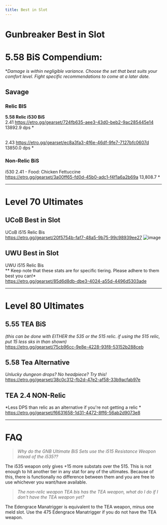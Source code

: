 ```yaml
---
title: Best in Slot
---
```

# Gunbreaker Best in Slot


# 5.58 BiS Compendium: 
**Damage is within negligible variance. Choose the set that best suits your comfort level. Fight specific recommendations to come at a later date.*

## Savage


### Relic BIS

**5.58 Relic i530 BiS**
<br>2.41 <https://etro.gg/gearset/724fb635-aee3-43d0-beb2-9ac285445e14> 13892.9 dps * 

<br>2.43 <https://etro.gg/gearset/ec8a3fa3-4f6e-46df-9fe7-7127bfc0607d> 13850.0 dps *


### Non-Relic BiS
i530 2.41 - Food: Chicken Fettuccine
<br><https://etro.gg/gearset/3a00ff65-fd0d-45b0-adc1-f4f1a6a2b69a> 13,808.7 *

--- 

# Level 70 Ultimates

## UCoB Best in Slot
UCoB i515 Relic Bis
<br><https://etro.gg/gearset/20f5754b-faf7-48a5-9b75-99c98939ee27>
![image](https://i.imgur.com/opcbpMJ.png)

## UWU Best in Slot

UWU i515 Relic Bis
<br>** Keep note that these stats are for specific tiering. Please adhere to them best you can!*
<br><https://etro.gg/gearset/85d6d8db-dbe3-4024-a55d-4496d5303ade>

--- 

# Level 80 Ultimates

## 5.55 TEA BiS
*(this can be done with EITHER the 535 or the 515 relic. if using the 515 relic, put 15 less sks in than shown)*
<br><https://etro.gg/gearset/75cb96cc-9e8e-4228-93f8-53152b288ceb>



## 5.58 Tea Alternative
*Unlucky dungeon drops? No headpiece? Try this!*
<BR><https://etro.gg/gearset/38c0c312-fb2d-47e2-af58-33b9acfab97e>



## TEA 2.4 NON-Relic
*Less DPS than relic as an alternative if you're not getting a relic *
<br><https://etro.gg/gearset/f6631658-1d31-4472-8ff6-56ab2d9073e8>

---

# FAQ

> *Why do the GNB Ultimate BiS Sets use the i515 Resistance Weapon intead of the i535??*

The i535 weapon only gives +15 more substats over the 515. This is not enough to hit another tier in any stat for any of the ultimates. Because of this, there is functionally no difference between them and you are free to use whichever you want/have available.

> *The non-relic weapon TEA bis has the TEA weapon, what do I do if I don't have the TEA weapon yet?*

The Edengrace Manatrigger is equivalent to the TEA weapon, minus one meld slot. Use the 475 Edengrace Manatrigger if you do not have the TEA weapon.